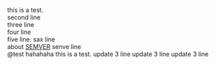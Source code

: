 this is a test.  
second line  
three line  
four line  
five line:
sax line  
about [SEMVER](http://semver.org)
senve line  
@test
hahahaha
this is a test.
update 3 line
update 3 line
update 3 line

